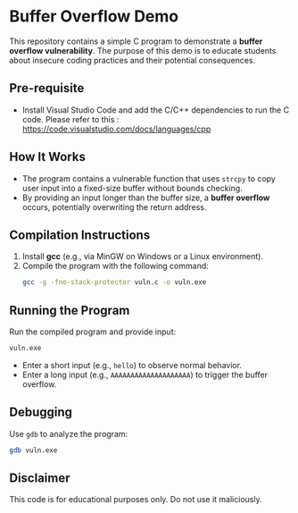 # Buffer Overflow Demo

This repository contains a simple C program to demonstrate a **buffer overflow vulnerability**. The purpose of this demo is to educate students about insecure coding practices and their potential consequences.

## Pre-requisite
- Install Visual Studio Code and add the C/C++ dependencies to run the C code. Please refer to this : https://code.visualstudio.com/docs/languages/cpp

## How It Works

- The program contains a vulnerable function that uses `strcpy` to copy user input into a fixed-size buffer without bounds checking.
- By providing an input longer than the buffer size, a **buffer overflow** occurs, potentially overwriting the return address.

## Compilation Instructions

1. Install **gcc** (e.g., via MinGW on Windows or a Linux environment).
2. Compile the program with the following command:
   ```bash
   gcc -g -fno-stack-protector vuln.c -o vuln.exe
   ```

## Running the Program

Run the compiled program and provide input:
```bash
vuln.exe
```

- Enter a short input (e.g., `hello`) to observe normal behavior.
- Enter a long input (e.g., `AAAAAAAAAAAAAAAAAAAA`) to trigger the buffer overflow.

## Debugging

Use `gdb` to analyze the program:
```bash
gdb vuln.exe
```

## Disclaimer

This code is for educational purposes only. Do not use it maliciously.